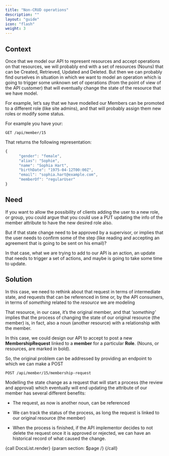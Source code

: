 ```yaml
---
title: "Non-CRUD operations"
description: ""
layout: "guide"
icon: "flash"
weight: 3
---
```


<article id="1">

## Context

Once that we model our API to represent resources and accept operations on that resources, we will probably end with a set of resources (Nouns) that can be Created, Retrieved, Updated and Deleted. But then we can probably find ourselves in situation in which we want to model an operation which is going to trigger some unknown set of operations (from the point of view of the API customer) that will eventually change the state of the resource that we have model.

For example, let’s say that we have modelled our Members can be promoted to a different role (like site admins), and that will probably assign them new roles or modify some status.

For example you have your:

```
GET /api/member/15
```

That returns the following representation:

```javascript
{
      "gender": "female",
      "alias": "Sophie",
      "name": "Sophia Hart",
      "birthDate": "1975-04-12T00:00Z",
      "email": "sophia.hart@example.com",
      "memberOf": "regularUser"
}
```

</article>

<article id="2">

## Need

If you want to allow the possibility of clients adding the user to a new role, or group, you could argue that you could use a PUT updating the info of the member attribute to have the new desired role also.

But if that state change need to be approved by a supervisor, or implies that the user needs to confirm some of the step (like reading and accepting an agreement that is going to be sent on his email)?

In that case, what we are trying to add to our API is an action, an update that needs to trigger a set of actions, and maybe is going to take some time to update.

</article>

<article id="3">

## Solution

In this case, we need to rethink about that request in terms of intermediate state, and requests that can be referenced in time or, by the API consumers, in terms of *something* related to the *resource* we are modeling

That resource, in our case, it’s the original member, and that *‘something’* implies that the process of changing the state of our original resource (the member) is, in fact, also a noun (another resource) with a relationship with the member.

In this case, we could design our API to accept to post a new **MembershipRequest** linked to a **member** for  a particular **Role**. (Nouns, or resources, are marked in bold).

So, the original problem can be addressed by providing an endpoint to which we can make a POST

```
POST /api/member/15/membership-request
```

Modelling the state change as a request that will start a process (the review and approval) which eventually will end updating the attribute of our member has several different benefits:

* The request, as now is another noun, can be referenced

* We can track the status of the process, as long the request is linked to our original resource (the member)

* When the process is finished, if the API implementor decides to not delete the request once it is approved or rejected, we can have an historical record of what caused the change.

{call DocsList.render}
	{param section: $page /}
{/call}


</article>

